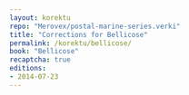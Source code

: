 ```yaml
---
layout: korektu
repo: "Merovex/postal-marine-series.verki"
title: "Corrections for Bellicose"
permalink: /korektu/bellicose/
book: "Bellicose"
recaptcha: true
editions:
- 2014-07-23
---
```

